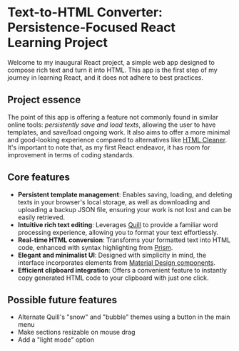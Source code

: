 # Text-to-HTML Converter: Persistence-Focused React Learning Project

Welcome to my inaugural React project, a simple web app designed to compose rich text and turn it into HTML. This app is the first step of my journey in learning React, and it does not adhere to best practices.

## Project essence

The point of this app is offering a feature not commonly found in similar online tools: _persistently save and load texts_, allowing the user to have templates, and save/load ongoing work. It also aims to offer a more minimal and good-looking experience compared to alternatives like [HTML Cleaner](https://html-cleaner.com/). It's important to note that, as my first React endeavor, it has room for improvement in terms of coding standards.

## Core features

- **Persistent template management**: Enables saving, loading, and deleting texts in your browser's local storage, as well as downloading and uploading a backup JSON file, ensuring your work is not lost and can be easily retrieved.
- **Intuitive rich text editing**: Leverages [Quill](https://quilljs.com/) to provide a familiar word processing experience, allowing you to format your text effortlessly.
- **Real-time HTML conversion**: Transforms your formatted text into HTML code, enhanced with syntax highlighting from [Prism](https://prismjs.com/).
- **Elegant and minimalist UI**: Designed with simplicity in mind, the interface incorporates elements from [Material Design components](https://mui.com/).
- **Efficient clipboard integration**: Offers a convenient feature to instantly copy generated HTML code to your clipboard with just one click.

## Possible future features

- Alternate Quill's "snow" and "bubble" themes using a button in the main menu
- Make sections resizable on mouse drag
- Add a "light mode" option
